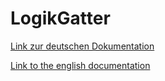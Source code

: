 # LogikGatter

[Link zur deutschen Dokumentation](https://www.symcon.de/de/service/dokumentation/modulreferenz/logikgatter/)

[Link to the english documentation](https://www.symcon.de/en/service/documentation/module-reference/logic-gate/)